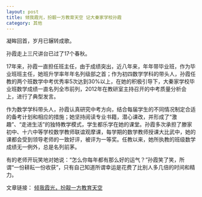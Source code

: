 ```yaml
---
layout: post
title: 倾我霞光，扮靓一方教育天空 记大秦家学校孙霞
category: 其他
---
```


凝眸回首，岁月已辗转成歌。

孙霞走上三尺讲台已过了17个春秋。

17年来，孙霞一直担任班主任，由于成绩突出，近八年来，年年带毕业班，作为毕业班班主任，她班升学率年年名列级部之首；作为初四数学学科的带头人，孙霞任教的两个班数学中考优秀率5次达到30%以上，在她的积极引导下，大秦家学校毕业班数学成绩一直名列全市前列，2012年在教研室主持召开的中考质量分析会上，进行了典型发言。

作为数学学科带头人，孙霞认真研究中考方向，结合每届学生的不同情况制定合适的备考计划和相应的措施；她坚持阅读专业书籍，潜心课改，并形成了“激趣”、“走进生活”的独特教学模式，学生都乐学在她的课堂。孙霞多次承担了滕家初中、十六中等学校数学教师联谊观摩课，每学期的数学教师授课大比武中，她的课都会受到领导老师的一致好评，被评为一等奖。任教以来，她所执教的班级数学成绩无一例外，总是名列前茅。

有的老师开玩笑地对她说：“怎么你每年都有那么好的运气？”孙霞笑了笑，所谓“一份耕耘一份收获”，只有自己知道所谓幸运是花费了比别人多几倍的时间和精力。


文章链接：
[倾我霞光，扮靓一方教育天空](http://pan.baidu.com/s/1c28EWuO)

